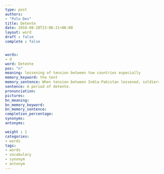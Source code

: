 ```yaml
---
type: post
authors:
- "Polo Dev"
title: Detente
date: 2018-08-28T23:06:21+06:00
layout: word
draft : false
complete : false


words:
- d
word: Detente
pos: "n"
meaning: lessening of tension between tow countries especially
memory_keyword: the tent
memory_sentence: When tension between India-Pakistan lessened, soldiers started to open the tents on the border area.
sentence: A period of detente.
pronunciation:
pictures:
bn_meaning:
bn_memory_keyword:
bn_memory_sentence:
completion_percentage:
synonyms:
antonyms:

weight : 1
categories:
- words
tags:
- words
- vocabulary
- synonym
- antonym
---
```

